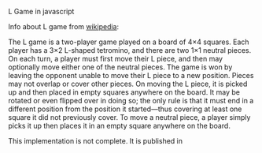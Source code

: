 L Game in javascript

Info about L game from <a href="https://en.wikipedia.org/wiki/L_game">wikipedia</a>:<br>
<p>
The L game is a two-player game played on a board of 4×4 squares. Each player has a 3×2 L-shaped tetromino, and there are two 1×1 neutral pieces.
On each turn, a player must first move their L piece, and then may optionally move either one of the neutral pieces. The game is won by leaving the opponent unable to move their L piece to a new position.
Pieces may not overlap or cover other pieces. On moving the L piece, it is picked up and then placed in empty squares anywhere on the board. It may be rotated or even flipped over in doing so; the only rule is that it must end in a different position from the position it started—thus covering at least one square it did not previously cover. To move a neutral piece, a player simply picks it up then places it in an empty square anywhere on the board.
</p>

This implementation is not complete.
It is published in <a href="h4qan.github.io/lgame"></a>

